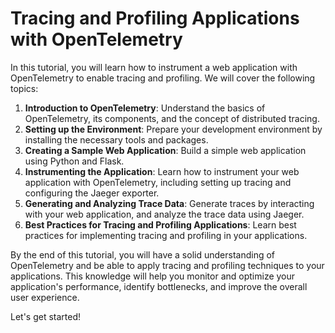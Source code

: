 # Tracing and Profiling Applications with OpenTelemetry

In this tutorial, you will learn how to instrument a web application with OpenTelemetry to enable tracing and profiling. We will cover the following topics:

1. **Introduction to OpenTelemetry**: Understand the basics of OpenTelemetry, its components, and the concept of distributed tracing.
2. **Setting up the Environment**: Prepare your development environment by installing the necessary tools and packages.
3. **Creating a Sample Web Application**: Build a simple web application using Python and Flask.
4. **Instrumenting the Application**: Learn how to instrument your web application with OpenTelemetry, including setting up tracing and configuring the Jaeger exporter.
5. **Generating and Analyzing Trace Data**: Generate traces by interacting with your web application, and analyze the trace data using Jaeger.
6. **Best Practices for Tracing and Profiling Applications**: Learn best practices for implementing tracing and profiling in your applications.

By the end of this tutorial, you will have a solid understanding of OpenTelemetry and be able to apply tracing and profiling techniques to your applications. This knowledge will help you monitor and optimize your application's performance, identify bottlenecks, and improve the overall user experience.

Let's get started!
